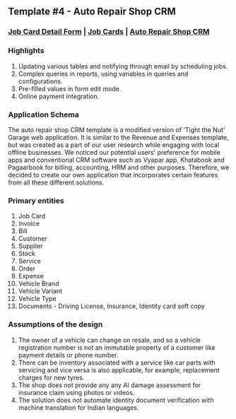 ## Template #4 - Auto Repair Shop CRM                
     
### [Job Card Detail Form](https://app1.cliosight.com/app/forms/113/show/public?noNavbar=true)  |   [Job Cards](https://app1.cliosight.com/app/reports/140/show/public?noNavbar=true)  | [Auto Repair Shop CRM](https://app1.cliosight.com/app/applications/4/show)            

### Highlights      
1. Updating various tables and notifying through email by scheduling jobs.   
2. Complex queries in reports, using variables in queries and configurations.
3. Pre-filled values in form edit mode.    
4. Online payment integration.    

### Application Schema    
The auto repair shop CRM template is a modified version of 'Tight the Nut' Garage web application. It is similar to the Revenue and Expenses template, but was created as a part of our user research while engaging with local offline businesses. We noticed our potential users' preference for mobile apps and conventional CRM software such as Vyapar app, Khatabook and Pagaarbook for billing, accounting, HRM and other purposes. Therefore, we decided to create our own application that incorporates certain features from all these different solutions.                

### Primary entities
1. Job Card
2. Invoice
3. Bill     
4. Customer     
5. Supplier    
6. Stock        
7. Service   
8. Order
9. Expense   
10. Vehicle Brand
11. Vehicle Variant     
12. Vehicle Type     
13. Documents - Driving License, Insurance, Identity card soft copy    

### Assumptions of the design     
1. The owner of a vehicle can change on resale, and so a vehicle registration number is not an immutable property of a customer like payment details or phone number.
2. There can be inventory associated with a service like car parts with servicing and vice versa is also applicable, for example, replacement charges for new tyres.    
3. The shop does not provide any any AI damage assessment for insurance claim using photos or videos.
4. The solution does not automate identity document verification with  machine translation for Indian languages.  



